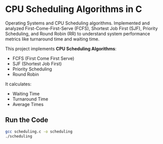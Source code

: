 # CPU Scheduling Algorithms in C
Operating Systems and CPU Scheduling algorithms. Implemented and analyzed First-Come-First-Serve (FCFS), Shortest Job First (SJF), Priority Scheduling, and Round Robin (RR) to understand system performance metrics like turnaround time and waiting time.

This project implements **CPU Scheduling Algorithms**:
- FCFS (First Come First Serve)
- SJF (Shortest Job First)
- Priority Scheduling
- Round Robin

It calculates:
- Waiting Time
- Turnaround Time
- Average Times

## Run the Code
```bash
gcc scheduling.c -o scheduling
./scheduling
